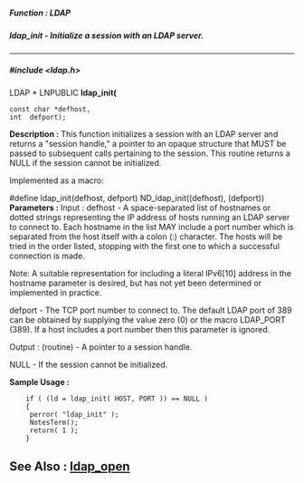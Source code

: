 ##### Function : LDAP
##### ldap_init - Initialize a session with an LDAP server.
---
##### #include <ldap.h>
LDAP * LNPUBLIC **ldap_init(**

	const char *defhost,
	int  defport);
**Description :**
This function initializes a session with an LDAP server and returns a "session 
handle," a pointer to an opaque structure that MUST be passed to subsequent 
calls pertaining to the session. This routine returns a NULL if the session 
cannot be initialized.

Implemented as a macro:

#define ldap_init(defhost, defport) ND_ldap_init((defhost), (defport))
**Parameters :**
Input :
defhost  -  A space-separated list of hostnames or dotted strings representing the IP address of hosts running an LDAP server to connect to. Each hostname in the list MAY include a port number which is separated from the host itself with a colon (:) character.  The hosts will be tried in the order listed, stopping with the first one to which a successful connection is made.

Note: A suitable representation for including a literal IPv6[10] address in the hostname parameter is desired, but has not yet been determined or implemented in practice.

defport  -  The TCP port number to connect to. The default LDAP port of 389 can be obtained by supplying the value zero (0) or the macro LDAP_PORT (389).  If a host includes a port number then this parameter is ignored.

Output :
(routine)  -  A pointer to a session handle.

NULL - If the session cannot be initialized.


**Sample Usage :**
```
    if ( (ld = ldap_init( HOST, PORT )) == NULL )
    {
	 perror( "ldap_init" );
	 NotesTerm();
	 return( 1 );
    }

```
**See Also :**
[ldap_open](D:/md_files/ldap_open.md)
---
